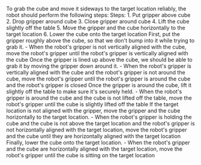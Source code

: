 To grab the cube and move it sideways to the target location reliably, the robot should perform the following steps:
    Steps:  1. Put gripper above cube  2. Drop gripper around cube  3. Close gripper around cube  4. Lift the cube slightly off the table  5. Move the gripper and the cube horizontally to the target location  6. Lower the cube onto the target location
    First, put the gripper roughly above the cube, so that we don't bump into it while trying to grab it.
    - When the robot's gripper is not vertically aligned with the cube, move the robot's gripper until the robot's gripper is vertically aligned with the cube
    Once the gripper is lined up above the cube, we should be able to grab it by moving the gripper down around it.
    - When the robot's gripper is vertically aligned with the cube and the robot's gripper is not around the cube, move the robot's gripper until the robot's gripper is around the cube and the robot's gripper is closed
    Once the gripper is around the cube, lift it slightly off the table to make sure it's securely held.
    - When the robot's gripper is around the cube and the cube is not lifted off the table, move the robot's gripper until the cube is slightly lifted off the table
    If the target location is not aligned with the gripper, move the gripper and the cube horizontally to the target location.
    - When the robot's gripper is holding the cube and the cube is not above the target location and the robot's gripper is not horizontally aligned with the target location, move the robot's gripper and the cube until they are horizontally aligned with the target location
    Finally, lower the cube onto the target location.
    - When the robot's gripper and the cube are horizontally aligned with the target location, move the robot's gripper until the cube is sitting on the target location